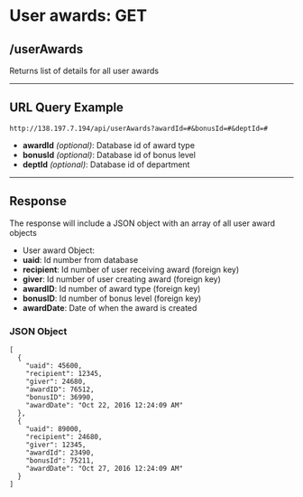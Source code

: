# User awards: GET

## /userAwards

Returns list of details for all user awards

---

## URL Query Example

```
http://138.197.7.194/api/userAwards?awardId=#&bonusId=#&deptId=#
```

- **awardId** *(optional)*: Database id of award type
- **bonusId** *(optional)*: Database id of bonus level
- **deptId** *(optional)*: Database id of department

---

## Response

The response will include a JSON object with an array of all user award objects

- User award Object:
 - **uaid**: Id number from database
 - **recipient**: Id number of user receiving award (foreign key)
 - **giver**: Id number of user creating award (foreign key)
 - **awardID**: Id number of award type (foreign key)
 - **bonusID**: Id number of bonus level (foreign key)
 - **awardDate**: Date of when the award is created

### JSON Object

```
[
  {
    "uaid": 45600,
	"recipient": 12345,
	"giver": 24680,
	"awardID": 76512,
	"bonusID": 36990,
    "awardDate": "Oct 22, 2016 12:24:09 AM"
  },
  {
    "uaid": 89000,
	"recipient": 24680,
	"giver": 12345,
	"awardId": 23490,
	"bonusId": 75211,
    "awardDate": "Oct 27, 2016 12:24:09 AM"
  }
]
```